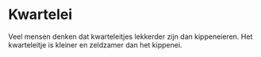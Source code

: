 # Kwartelei

Veel mensen denken dat kwarteleitjes lekkerder zijn dan kippeneieren. Het
kwarteleitje is kleiner en zeldzamer dan het kippenei.
